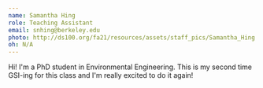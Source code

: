```yaml
---
name: Samantha Hing
role: Teaching Assistant
email: snhing@berkeley.edu
photo: http://ds100.org/fa21/resources/assets/staff_pics/Samantha_Hing.jpg
oh: N/A 
---
```

Hi! I'm a PhD student in Environmental Engineering. This is my second time GSI-ing for this class and I'm really excited to do it again!
